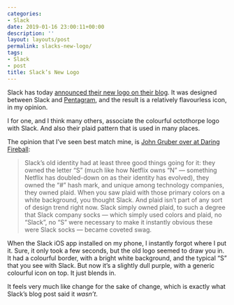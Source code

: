 ```yaml
---
categories:
- Slack
date: 2019-01-16 23:00:11+00:00
description: ''
layout: layouts/post
permalink: slacks-new-logo/
tags:
- Slack
- post
title: Slack’s New Logo
---
```


<p>Slack has today <a href="https://slackhq.com/say-hello-new-logo">announced their new logo on their blog</a>. It was designed between Slack and <a href="https://www.pentagram.com/">Pentagram</a>, and the result is a relatively flavourless icon, in my opinion.</p>
<p>I for one, and I think many others, associate the colourful octothorpe logo with Slack. And also their plaid pattern that is used in many places.</p>
<p>The opinion that I’ve seen best match mine, is <a href="https://daringfireball.net/linked/2019/01/16/slack-bland-new-logo">John Gruber over at Daring Fireball</a>:</p>
<blockquote><p>Slack’s old identity had at least three good things going for it: they owned the letter “S” (much like how Netflix owns “N” — something Netflix has doubled-down on as their identity has evolved), they owned the “#” hash mark, and unique among technology companies, they owned plaid. When you saw plaid with those primary colors on a white background, you thought Slack. And plaid isn’t part of any sort of design trend right now. Slack simply owned plaid, to such a degree that Slack company socks — which simply used colors and plaid, no “Slack”, no “S” were necessary to make it instantly obvious these were Slack socks — became coveted swag.</p></blockquote>
<p>When the Slack iOS app installed on my phone, I instantly forgot where I put it. Sure, it only took a few seconds, but the old logo seemed to draw you in. It had a colourful border, with a bright white background, and the typical “S” that you see with Slack. But now it’s a slightly dull purple, with a generic colourful icon on top. It just blends in.</p>
<p>It feels very much like change for the sake of change, which is exactly what Slack’s blog post said it <em>wasn’t</em>.</p>